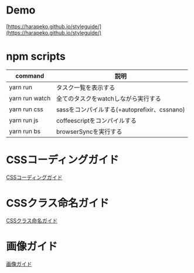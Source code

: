 # Demo
[https://harapeko.github.io/styleguide/](https://harapeko.github.io/styleguide/)

# npm scripts
command|説明
---|---
yarn run|タスク一覧を表示する
yarn run watch|全てのタスクをwatchしながら実行する
yarn run css|sassをコンパイルする(+autoprefixir、cssnano)
yarn run js|coffeescriptをコンパイルする
yarn run bs|browserSyncを実行する

# CSSコーディングガイド
[CSSコーディングガイド](./css-cording-guide.md)

# CSSクラス命名ガイド
[CSSクラス命名ガイド](./css-class-naming-guide.md)

# 画像ガイド
[画像ガイド](./image-guide.md)
